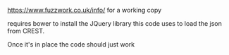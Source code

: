 https://www.fuzzwork.co.uk/info/ for a working copy

requires bower to install the JQuery library this code uses to load the json from CREST.

Once it's in place the code should just work
